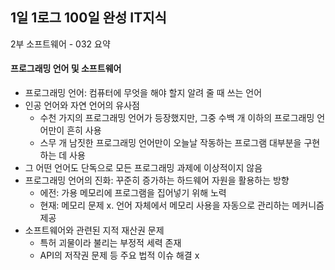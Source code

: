 ## 1일 1로그 100일 완성 IT지식

2부 소프트웨어 - 032 요약

#### 프로그래밍 언어 및 소프트웨어

- 프로그래밍 언어: 컴퓨터에 무엇을 해야 할지 알려 줄 때 쓰는 언어
- 인공 언어와 자연 언어의 유사점
  - 수천 가지의 프로그래밍 언어가 등장했지만, 그중 수백 개 이하의 프로그래밍 언어만이 흔히 사용
  - 스무 개 남짓한 프로그래밍 언어만이 오늘날 작동하는 프로그램 대부분을 구현하는 데 사용
- 그 어떤 언어도 단독으로 모든 프로그래밍 과제에 이상적이지 않음
- 프로그래밍 언어의 진화: 꾸준히 증가하는 하드웨어 자원을 활용하는 방향
  - 에전: 가용 메모리에 프로그램을 집어넣기 위해 노력
  - 현재: 메모리 문제 x. 언어 자체에서 메모리 사용을 자동으로 관리하는 메커니즘 제공
- 소프트웨어와 관련된 지적 재산권 문제
  - 특허 괴물이라 불리는 부정적 세력 존재
  - API의 저작권 문제 등 주요 법적 이슈 해결 x
